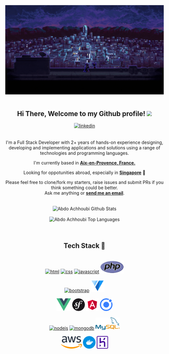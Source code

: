 <div align="center">
<img width="100%" height="60%" alt="Developer Illustration" src="https://github.com/raphagoo/raphagoo/blob/main/gifs/zero.gif"/>
<br />
<br />
<h2> Hi There, Welcome to my Github profile! <img src="https://github.com/abdoachhoubi/abdoachhoubi/blob/main/gifs/Hi.gif" width="30"></h2>
<a href="https://www.linkedin.com/in/rapha%C3%ABl-agostini-858a6a150/" target="_blank">
<img src=https://img.shields.io/badge/linkedin-%2300acee.svg?color=405DE6&style=for-the-badge&logo=linkedin&logoColor=white alt=linkedin style="margin-bottom: 5px;" />
</a>
<br />
<br />

I'm a Full Stack Developer with 2+ years of hands-on experience designing, developing and implementing applications and solutions using a range of technologies and programming languages.
<br />

I'm currently based in **[Aix-en-Provence, France.](https://www.google.com/maps/place/Aix+en+Provence)**

Looking for oppotunities abroad, especially in **[Singapore](https://www.google.com/maps/place/Singapore)** 🚀

Please feel free to clone/fork my starters, raise issues and submit PRs if you think something could be better.<br />
Ask me anything or <a href="mailto:raphael.ago@hotmail.fr"><b>send me an email</b></a>.
<br />
<br />

<img align="center" src="https://github-readme-stats.vercel.app/api?username=raphagoo&include_all_commits=true&count_private=true&show_icons=true&line_height=30&title_color=CDB4DB&icon_color=CDB4DB&text_color=D3D3D3&bg_color=0A0A0A" alt="Abdo Achhoubi Github Stats">
<br />
<br />
<img src="https://github-readme-stats.vercel.app/api/top-langs/?username=raphagoo&layout=compact&theme=dark&bg_color=0A0A0A" alt="Abdo Achhoubi Top Languages"/>
<br />
<br />
<br />

</div>

<div align="center">

## Tech Stack 🔧

<br />
<a margin="10" href="https://developer.mozilla.org/en-US/docs/Web/HTML" target="_blank"><img margin="10px" height="40" src="https://github.com/abdoachhoubi/abdoachhoubi/blob/main/svgs/html.svg" alt="html"></a>
<a margin="10" href="https://developer.mozilla.org/en-US/docs/Web/CSS" target="_blank"><img margin="10px" height="40" src="https://github.com/abdoachhoubi/abdoachhoubi/blob/main/svgs/css.svg" alt="css"></a>
<a margin="10" href="https://developer.mozilla.org/en-US/docs/Web/JavaScript" target="_blank"><img margin="10px" height="40" src="https://github.com/abdoachhoubi/abdoachhoubi/blob/main/svgs/javascript.svg" alt="javascript"></a>
<a margin="10" href="https://www.php.net/" target="_blank"><img margin="10px" height="40" src="https://github.com/raphagoo/raphagoo/blob/main/svgs/PHP.svg" alt="php"></a>

<br />
<br />
<a margin="10" href="https://getbootstrap.com" target="_blank"><img margin="10px" height="40" src="https://github.com/abdoachhoubi/abdoachhoubi/blob/main/svgs/bootstrap.svg" alt="bootstrap"></a>
<a margin="10" href="https://next.vuetifyjs.com/en/" target="_blank"><img margin="10px" height="40" src="https://github.com/raphagoo/raphagoo/blob/main/svgs/vuetify.svg" alt="vuetify"></a>
<br />
<br />
<a margin="10" href="https://vuejs.org/" target="_blank"><img margin="10px" height="40" src="https://github.com/raphagoo/raphagoo/blob/main/svgs/vue.svg" alt="vue"></a>
<a margin="10" href="https://symfony.com/" target="_blank"><img margin="10px" height="40" src="https://github.com/raphagoo/raphagoo/blob/main/svgs/symfony.svg" alt="symfony"></a>
<a margin="10" href="https://angular.io/" target="_blank"><img margin="10px" height="40" src="https://github.com/raphagoo/raphagoo/blob/main/svgs/Angular.svg" alt="angular"></a>
  <a margin="10" href="https://ionicframework.com/" target="_blank"><img margin="10px" height="40" src="https://github.com/raphagoo/raphagoo/blob/main/svgs/ionic.svg" alt="ionic"></a>
<br />
<br />
<a margin="10" href="https://nodejs.org" target="_blank"><img margin="10px" height="40" src="https://github.com/abdoachhoubi/abdoachhoubi/blob/main/svgs/nodejs.svg" alt="nodejs"></a>
<a margin="10" href="https://mongodb.com" target="_blank"><img margin="10px" height="40" src="https://github.com/abdoachhoubi/abdoachhoubi/blob/main/svgs/mongodb.svg" alt="mongodb"></a>
<a margin="10" href="https://www.mysql.com/fr/" target="_blank"><img margin="10px" height="40" src="https://github.com/raphagoo/raphagoo/blob/main/svgs/mysql.svg" alt="mysql"></a>
<br />
<br /> 
<a margin="20" href="https://aws.amazon.com/fr/" target="_blank"><img margin="10px" height="40" src="https://github.com/raphagoo/raphagoo/blob/main/svgs/aws.svg" alt="aws"></a>
<a margin="20" href="https://www.docker.com/" target="_blank"><img margin="10px" height="40" src="https://github.com/raphagoo/raphagoo/blob/main/svgs/docker.svg" alt="docker"></a>
<a margin="20" href="https://www.heroku.com" target="_blank"><img margin="10px" height="40" src="https://github.com/raphagoo/raphagoo/blob/main/svgs/heroku.svg" alt="heroku"></a>
</div>
